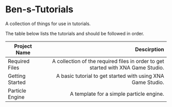 # Ben-s-Tutorials
A collection of things for use in tutorials.


The table below lists the tutorials and should be followed in order.

| Project Name | Descirption |
| ------------ | ----------: |
| Required Files | A collection of the required files in order to get started with XNA Game Studio. |
| Getting Started | A basic tutorial to get started with using XNA Game Studio. |
| Particle Engine | A template for a simple particle engine. |
